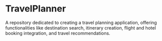 # TravelPlanner
 A repository dedicated to creating a travel planning application, offering functionalities like destination search, itinerary creation, flight and hotel booking integration, and travel recommendations.
